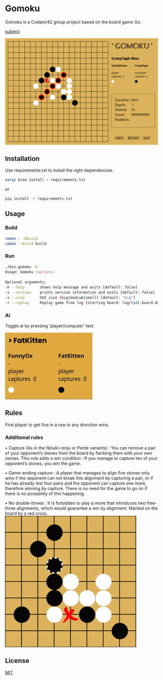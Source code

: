 # Gomoku

Gomoku is a Codam/42 group project based on the board game Go.

[subject](https://github.com/flintlouis/gomoku/blob/gui/info/Gomoku.en.subject.pdf)

![](resources/readme/Gomoku.png)

## Installation

Use requirements.txt to install the right dependencies.

```bash
xargs brew install < requirements.txt
```
or
```bash
pip install -r requirements.txt
```

## Usage

### Build
```bash
cmake . -Bbuild
cmake --build build
```
### Run
```bash
./bin.gomoku -h
Usage: Gomoku [options]

Optional arguments:
-h --help    	shows help message and exits [default: false]
-v --version 	prints version information and exits [default: false]
-s --size    	GUI size (big|medium|small) [default: "big"]
-r --replay  	Replay game from log (starting board: log/(id).board.data)
```

### Ai

Toggle ai by pressing 'player/computer' text.

![](resources/readme/GomokuAi.gif)

## Rules
First player to get five in a row in any direction wins.
### Additional rules
• Capture (As in the Ninuki-renju or Pente variants) : You can remove a pair of your opponent’s stones from the board by flanking them with your own stones. This rule adds a win condition : If you manage to capture ten of your opponent’s stones, you win the game.

• Game-ending capture : A player that manages to align five stones only wins if the opponent can not break this alignment by capturing a pair, or if he has already lost four pairs and the opponent can capture one more, therefore winning by capture. There is no need for the game to go on if there is no possibility of this happening.

• No double-threes : It is forbidden to play a move that introduces two free-three alignments, which would guarantee a win by alignment. Marked on the board by a red cross.
![](resources/readme/double_threes.png)


## License
[MIT](https://choosealicense.com/licenses/mit/)
